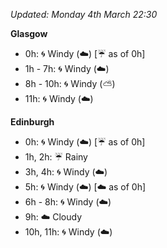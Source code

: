 *Updated: Monday 4th March 22:30*

**Glasgow**

* 0h: :cyclone: Windy (:cloud:) [:umbrella: as of 0h]
* 1h - 7h: :cyclone: Windy (:cloud:)
* 8h - 10h: :cyclone: Windy (:partly_sunny:)
* 11h: :cyclone: Windy (:cloud:)

**Edinburgh**

* 0h: :cyclone: Windy (:cloud:) [:umbrella: as of 0h]
* 1h, 2h: :umbrella: Rainy
* 3h, 4h: :cyclone: Windy (:cloud:)
* 5h: :cyclone: Windy (:cloud:) [:cloud: as of 0h]
* 6h - 8h: :cyclone: Windy (:cloud:)
* 9h: :cloud: Cloudy
* 10h, 11h: :cyclone: Windy (:cloud:)
